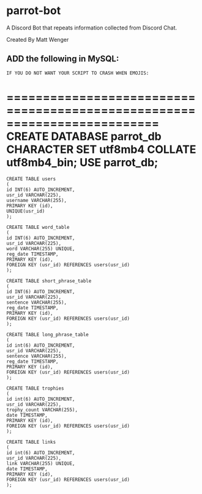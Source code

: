 # parrot-bot
A Discord Bot that repeats information collected from Discord Chat.

Created By Matt Wenger

ADD the following in MySQL:
---------------


	IF YOU DO NOT WANT YOUR SCRIPT TO CRASH WHEN EMOJIS:
=========================================================================
CREATE DATABASE parrot_db CHARACTER SET utf8mb4 COLLATE utf8mb4_bin;
USE parrot_db;  
=========================================================================

	CREATE TABLE users 
	(
	id INT(6) AUTO_INCREMENT,
	usr_id VARCHAR(225),
	username VARCHAR(255),
	PRIMARY KEY (id),
	UNIQUE(usr_id)
	);

	CREATE TABLE word_table 
	(
	id INT(6) AUTO_INCREMENT,
	usr_id VARCHAR(225),
	word VARCHAR(255) UNIQUE,
	reg_date TIMESTAMP,
	PRIMARY KEY (id),
	FOREIGN KEY (usr_id) REFERENCES users(usr_id)
	);

	CREATE TABLE short_phrase_table 
	(
	id INT(6) AUTO_INCREMENT,
	usr_id VARCHAR(225),
	sentence VARCHAR(255),
	reg_date TIMESTAMP,
	PRIMARY KEY (id),
	FOREIGN KEY (usr_id) REFERENCES users(usr_id)
	);

	CREATE TABLE long_phrase_table 
	(
	id int(6) AUTO_INCREMENT,
	usr_id VARCHAR(225),
	sentence VARCHAR(255),
	reg_date TIMESTAMP,
	PRIMARY KEY (id),
	FOREIGN KEY (usr_id) REFERENCES users(usr_id)
	);  

	CREATE TABLE trophies 
	(
	id int(6) AUTO_INCREMENT,
	usr_id VARCHAR(225),
	trophy_count VARCHAR(255),
	date TIMESTAMP,
	PRIMARY KEY (id),
	FOREIGN KEY (usr_id) REFERENCES users(usr_id)
	);

	CREATE TABLE links 
	(
	id int(6) AUTO_INCREMENT,
	usr_id VARCHAR(225),
	link VARCHAR(255) UNIQUE,
	date TIMESTAMP,
	PRIMARY KEY (id),
	FOREIGN KEY (usr_id) REFERENCES users(usr_id)
	);
